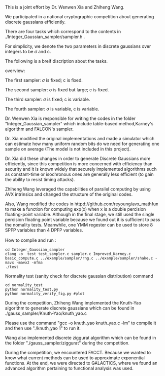 This is a joint effort by Dr. Wenwen Xia and Zhiheng Wang.

We participated in a national cryptographic competition about generating discrete gaussians efficiently.

There are four tasks which correspond to the contents in ./Integer_Gaussian_sampler/sampler.h .

For simplicity, we denote the two parameters in discrete gaussians over integers to be $\sigma$ and c.

The following is a breif discription about the tasks.

overview:

The first sampler: $\sigma$ is fixed; c is fixed.

The second sampler: $\sigma$ is fixed but large; c is fixed.

The third sampler: $\sigma$ is fixed; c is variable.

The fourth sampler: $\sigma$ is variable, c is variable.


Dr. Wenwen Xia is responsible for writing the codes in the folder "Integer_Gaussian_sampler" which include table-based method,Karney's algorithm and FALCON's sampler. 

Dr. Xia modified the original implementations and made a simulator which can estimate how many uniform random bits do we need for generating one sample on average (The model is not included in this project).

Dr. Xia did these changes in order to generate Discrete Gaussians more efficiently, since this competition is more concerned with efficiency than security and it is known widely that securely implemented algorithms such as constant-time or isochronous ones are generally less efficient (to gain the ability to resist timing attacks).

Zhiheng Wang leveraged the capabilities of parallel computing by using AVX intrinsics and changed the structure of the original codes. 

Also, Wang modified the codes in httpd://github.com/reyoung/avx_mathfun to make a function for computing exp(x) when x is a double percision floating-point variable. Although in the final stage, we still used the single percision floating point variable because we found out it is sufficient to pass the nomality tests. Meanwhile, one YMM regester can be used to store 8 SPFP variables than 4 DPFP variables.

How to compile and run：

```
cd Integer_Gaussian_sampler
clang -o  test test_sampler.c sampler.c Improved_Karney.c  basic_compute.c ../example/sampler/rng.c ../example/sampler/shake.c -mavx -mavx2 -mfma
./test
```


Normality test (sanity check for discrete gaussian distribution) command
```
cd normality_test
python normality_test.py
python normality_verify_fig.py #plot 
```

During the competition, Zhiheng Wang implemented the Knuth-Yao algorithm to generate discrete gaussians which can be found in ./gauss_sampler/Knuth-Yao/knuth_yao.c

Please use the command "gcc -o knuth_yao knuth_yao.c -lm" to compile it and then use "./knuth_yao 1" to run it.

Wang also implemented discrete ziggurat algorithm which can be found in the folder "./gauss_sampler/ziggurat" during the competition.

During the competition, we encountered FACCT. Because we wanted to know what current methods can be used to approximate exponential functions. At the end, we were directed to GALACTICS, where we found an advanced algorithm pertaining to functional analysis was used.